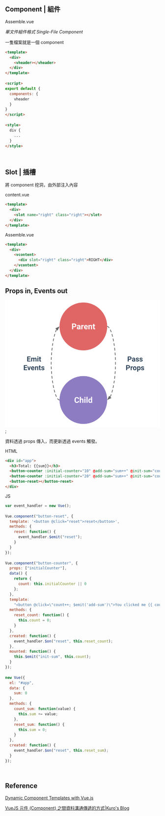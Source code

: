 ## Component | 組件

Assemble.vue

*單文件組件格式 Single-File Component*

一隻檔案就是一個 component


```html
<template>
  <div>
    <vheader></vheader>
  </div>
</template>

<script>
export default {
  components: {
    vheader
  }
}
</script>

<style>
  div {
    ...
  }
</style>
```

<br />

## Slot | 插槽

將 component 挖洞，由外部注入內容

content.vue
```html
<template>
  <div>
    <slot name="right" class="right"></slot>
  </div>
</template>
```

Assemble.vue
```html
<template>
  <div>
    <vcontent>
      <div slot="right" class="right">RIGHT</div>
    </vcontent>
  </div>
</template>
```

## Props in, Events out

![Props in, Events out](./assets/props-events.png);

資料透過 props 傳入，而更新透過 events 觸發。

HTML
```html
<div id="app">
  <h3>Total: {{sum}}</h3>
  <button-counter :initial-counter="10" @add-sum="sum++" @init-sum="count_sum"></button-counter>
  <button-counter :initial-counter="20" @add-sum="sum++" @init-sum="count_sum"></button-counter>
  <button-reset></button-reset>
</div>
```

JS
```js
var event_handler = new Vue();

Vue.component("button-reset", {
  template: '<button @click="reset">reset</button>',
  methods: {
    reset: function() {
      event_handler.$emit("reset");
    }
  }
});

Vue.component("button-counter", {
  props: ["initialCounter"],
  data() {
    return {
      count: this.initialCounter || 0
    };
  },
  template:
    "<button @click=\"count++; $emit('add-sum')\">You clicked me {{ count }} times.</button>",
  methods: {
    reset_count: function() {
      this.count = 0;
    }
  },
  created: function() {
    event_handler.$on("reset", this.reset_count);
  },
  mounted: function() {
    this.$emit("init-sum", this.count);
  }
});

new Vue({
  el: "#app",
  data: {
    sum: 0
  },
  methods: {
    count_sum: function(value) {
      this.sum += value;
    },
    reset_sum: function() {
      this.sum = 0;
    }
  },
  created: function() {
    event_handler.$on("reset", this.reset_sum);
  }
});
```
<br />

## Reference

[Dynamic Component Templates with Vue.js](https://medium.com/scrumpy/dynamic-component-templates-with-vue-js-d9236ab183bb)

[VueJS 元件 (Component) 之間資料溝通傳遞的方式|Kuro's Blog](https://kuro.tw/posts/2018/08/22/VueJS-%E5%85%83%E4%BB%B6-Component-%E4%B9%8B%E9%96%93%E8%B3%87%E6%96%99%E5%82%B3%E9%81%9E%E7%9A%84%E6%96%B9%E5%BC%8F/)
